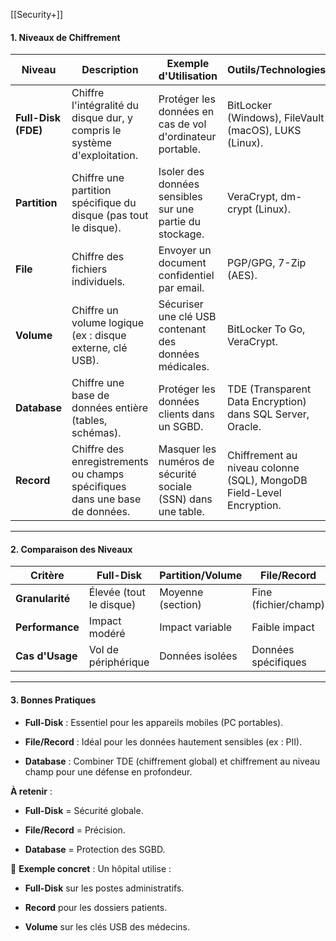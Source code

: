 [[Security+]]
#### **1. Niveaux de Chiffrement**

|**Niveau**|**Description**|**Exemple d'Utilisation**|**Outils/Technologies**|
|---|---|---|---|
|**Full-Disk (FDE)**|Chiffre l'intégralité du disque dur, y compris le système d'exploitation.|Protéger les données en cas de vol d'ordinateur portable.|BitLocker (Windows), FileVault (macOS), LUKS (Linux).|
|**Partition**|Chiffre une partition spécifique du disque (pas tout le disque).|Isoler des données sensibles sur une partie du stockage.|VeraCrypt, dm-crypt (Linux).|
|**File**|Chiffre des fichiers individuels.|Envoyer un document confidentiel par email.|PGP/GPG, 7-Zip (AES).|
|**Volume**|Chiffre un volume logique (ex : disque externe, clé USB).|Sécuriser une clé USB contenant des données médicales.|BitLocker To Go, VeraCrypt.|
|**Database**|Chiffre une base de données entière (tables, schémas).|Protéger les données clients dans un SGBD.|TDE (Transparent Data Encryption) dans SQL Server, Oracle.|
|**Record**|Chiffre des enregistrements ou champs spécifiques dans une base de données.|Masquer les numéros de sécurité sociale (SSN) dans une table.|Chiffrement au niveau colonne (SQL), MongoDB Field-Level Encryption.|

---

#### **2. Comparaison des Niveaux**

|**Critère**|**Full-Disk**|**Partition/Volume**|**File/Record**|
|---|---|---|---|
|**Granularité**|Élevée (tout le disque)|Moyenne (section)|Fine (fichier/champ)|
|**Performance**|Impact modéré|Impact variable|Faible impact|
|**Cas d'Usage**|Vol de périphérique|Données isolées|Données spécifiques|

---

#### **3. Bonnes Pratiques**

- **Full-Disk** : Essentiel pour les appareils mobiles (PC portables).
    
- **File/Record** : Idéal pour les données hautement sensibles (ex : PII).
    
- **Database** : Combiner TDE (chiffrement global) et chiffrement au niveau champ pour une défense en profondeur.



**À retenir** :

- **Full-Disk** = Sécurité globale.
    
- **File/Record** = Précision.
    
- **Database** = Protection des SGBD.
    

📌 **Exemple concret** : Un hôpital utilise :

- **Full-Disk** sur les postes administratifs.
    
- **Record** pour les dossiers patients.
    
- **Volume** sur les clés USB des médecins.
